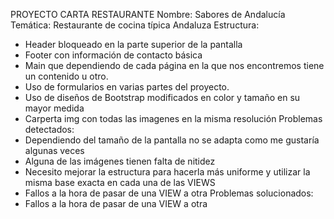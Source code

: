 PROYECTO CARTA RESTAURANTE
Nombre:  Sabores de Andalucía
Temática: Restaurante de cocina típica Andaluza
Estructura:
- Header bloqueado en la parte superior de la pantalla
- Footer con información de contacto básica
- Main que dependiendo de cada página en la que nos encontremos tiene un contenido u otro.
- Uso de formularios en varias partes del proyecto.
- Uso de diseños de Bootstrap modificados en color y tamaño en su mayor medida
- Carperta img con todas las imagenes en la misma resolución
Problemas detectados:
- Dependiendo del tamaño de la pantalla no se adapta como me gustaría algunas veces
- Alguna de las imágenes tienen falta de nitidez
- Necesito mejorar la estructura para hacerla más uniforme y utilizar la misma base exacta en cada una de las VIEWS
- Fallos a la hora de pasar de una VIEW a otra
Problemas solucionados:
- Fallos a la hora de pasar de una VIEW a otra